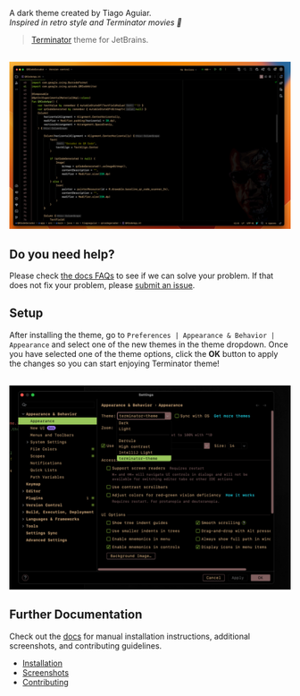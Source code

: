 <p>A dark theme created by Tiago Aguiar.<br>
<em>Inspired in retro style and Terminator movies &#129302;</em>
</p>
<article class="wt-article test_section_description">
<blockquote>
<p><a href="https://github.com/tiago-aguiar/terminator-theme/" target="_blank" rel="nofollow">Terminator</a> theme for JetBrains.</p>
</blockquote>
<p><br><img src="https://github.com/tiago-aguiar/terminator-theme/blob/main/screenshots/2.png" alt="Code example" width="700"></p>
<h2>Do you need help?</h2>
<p>Please check <a href="#faqs" target="_blank" rel="nofollow">the docs FAQs</a> to see if we can solve your problem. If that does not fix your problem, please <a href="#" target="_blank" rel="nofollow">submit an issue</a>.</p>
<h2>Setup</h2>
<p>After installing the theme, go to <code>Preferences | Appearance &amp; Behavior | Appearance</code> and select one of the new themes in the theme dropdown. Once you have selected one of the theme options, click the <strong>OK</strong> button to apply the changes so you can start enjoying Terminator theme!</p>
<p><br><img src="https://github.com/tiago-aguiar/terminator-theme/blob/main/screenshots/6.png" alt="Configuration example" width="700"></p>
<h2>Further Documentation</h2>
<p>Check out the <a href="#" target="_blank" rel="nofollow">docs</a> for manual installation instructions, additional screenshots, and contributing guidelines.</p>
<ul>
<li><a href="#" target="_blank" rel="nofollow">Installation</a></li>
<li><a href="#" target="_blank" rel="nofollow">Screenshots</a></li>
<li><a href="#" target="_blank" rel="nofollow">Contributing</a></li>
</ul>
</article>
